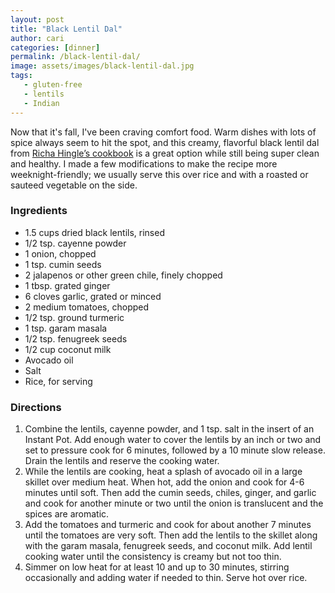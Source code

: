 ```yaml
---
layout: post
title: "Black Lentil Dal"
author: cari
categories: [dinner]
permalink: /black-lentil-dal/
image: assets/images/black-lentil-dal.jpg
tags:
   - gluten-free
   - lentils
   - Indian
---
```


Now that it's fall, I've been craving comfort food. Warm dishes with lots of spice always seem to hit the spot, and this creamy, flavorful black lentil dal from [Richa Hingle’s cookbook](https://www.veganricha.com/vegan-richas-indian-kitchen-cookbook) is a great option while still being super clean and healthy. I made a few modifications to make the recipe more weeknight-friendly; we usually serve this over rice and with a roasted or sauteed vegetable on the side.

<h3> Ingredients </h3>

- 1.5 cups dried black lentils, rinsed
- 1/2 tsp. cayenne powder
- 1 onion, chopped
- 1 tsp. cumin seeds
- 2 jalapenos or other green chile, finely chopped
- 1 tbsp. grated ginger
- 6 cloves garlic, grated or minced
- 2 medium tomatoes, chopped
- 1/2 tsp. ground turmeric
- 1 tsp. garam masala
- 1/2 tsp. fenugreek seeds
- 1/2 cup coconut milk
- Avocado oil
- Salt
- Rice, for serving

<h3> Directions </h3>

1. Combine the lentils, cayenne powder, and 1 tsp. salt in the insert of an Instant Pot. Add enough water to cover the lentils by an inch or two and set to pressure cook for 6 minutes, followed by a 10 minute slow release. Drain the lentils and reserve the cooking water.
2. While the lentils are cooking, heat a splash of avocado oil in a large skillet over medium heat. When hot, add the onion and cook for 4-6 minutes until soft. Then add the cumin seeds, chiles, ginger, and garlic and cook for another minute or two until the onion is translucent and the spices are aromatic.
3. Add the tomatoes and turmeric and cook for about another 7 minutes until the tomatoes are very soft. Then add the lentils to the skillet along with the garam masala, fenugreek seeds, and coconut milk. Add lentil cooking water until the consistency is creamy but not too thin.
4. Simmer on low heat for at least 10 and up to 30 minutes, stirring occasionally and adding water if needed to thin. Serve hot over rice.